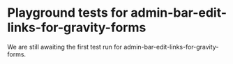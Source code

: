# Playground tests for admin-bar-edit-links-for-gravity-forms
We are still awaiting the first test run for admin-bar-edit-links-for-gravity-forms.
